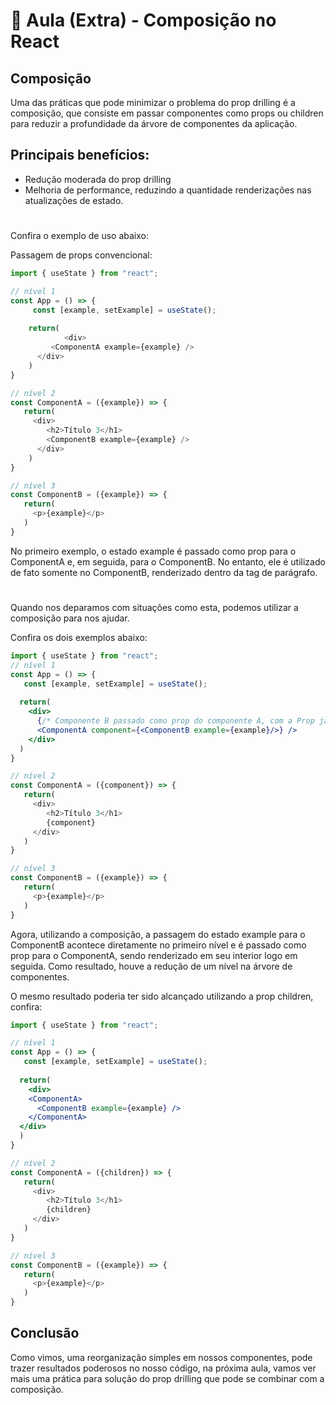 # 📘 Aula (Extra) - Composição no React

## Composição

Uma das práticas que pode minimizar o problema do prop drilling é a composição, que consiste em passar componentes como props ou children para reduzir a profundidade da árvore de componentes da aplicação.

## Principais benefícios:

- ⁠⁠Redução moderada do prop drilling
⁠
- ⁠Melhoria de performance, reduzindo a quantidade renderizações nas atualizações de estado.
#
Confira o exemplo de uso abaixo:

Passagem de props convencional:
```jsx
import { useState } from "react";

// nível 1
const App = () => {
  ⁠   const [example, setExample] = useState();
⁠
    return(
      ⁠      <div>
⁠         <ComponentA example={example} />
      </div>
    )
}

⁠// nível 2
const ComponentA = ({example}) => {
⁠   return(
⁠     <div>
⁠        <h2>Título 3</h1>
⁠        <ComponentB example={example} />
      </div>
    )
}⁠

⁠// nível 3
const ComponentB = ({example}) => {
⁠   return(
⁠     <p>{example}</p>
   )
}⁠⁠
```

No primeiro exemplo, o estado example é passado como prop para o ComponentA e, em seguida, para o ComponentB. No entanto, ele é utilizado de fato somente no ComponentB, renderizado dentro da tag de parágrafo.
#
Quando nos deparamos com situações como esta, podemos utilizar a composição para nos ajudar.

Confira os dois exemplos abaixo:

```jsx
import { useState } from "react";
// nível 1
const App = () => {
⁠   const [example, setExample] = useState();
⁠
  return(
    <div>
      {/* Componente B passado como prop do componente A, com a Prop já inserida */}
      <ComponentA component={<ComponentB example={example}/>} />
    </div>
  )
}

// nível 2
const ComponentA = ({component}) => {
⁠   return(
⁠     <div>
⁠        <h2>Título 3</h1>
⁠        {component}
     </div>
   )
}⁠

// nível 3
const ComponentB = ({example}) => {
⁠   return(
⁠     <p>{example}</p>
   )
}⁠⁠
```
Agora, utilizando a composição, a passagem do estado example para o ComponentB acontece diretamente no primeiro nível e é passado como prop para o ComponentA, sendo renderizado em seu interior logo em seguida. Como resultado, houve a redução de um nível na árvore de componentes.

O mesmo resultado poderia ter sido alcançado utilizando a prop children, confira:
```jsx
import { useState } from "react";

// nível 1
const App = () => {
⁠   const [example, setExample] = useState();
⁠
  return(
    <div>
    <ComponentA>
      <ComponentB example={example} />
    </ComponentA>
  </div>
  )
}

⁠// nível 2
const ComponentA = ({children}) => {
⁠   return(
⁠     <div>
⁠        <h2>Título 3</h1>
⁠        {children}
     </div>
   )
}⁠

// nível 3
const ComponentB = ({example}) => {
⁠   return(
⁠     <p>{example}</p>
   )
}⁠⁠
```

## Conclusão

⁠Como vimos, uma reorganização simples em nossos componentes, pode trazer resultados poderosos no nosso código, na próxima aula, vamos ver mais uma prática para solução do prop drilling que pode se combinar com a composição.

